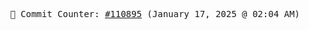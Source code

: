 <p align="center">
    <samp>
        📮 Commit Counter: <a href="https://github.com/Javascript-void0/Javascript-void0/commits/main">#110895</a> (January 17, 2025 @ 02:04 AM)
    </samp>
</p>